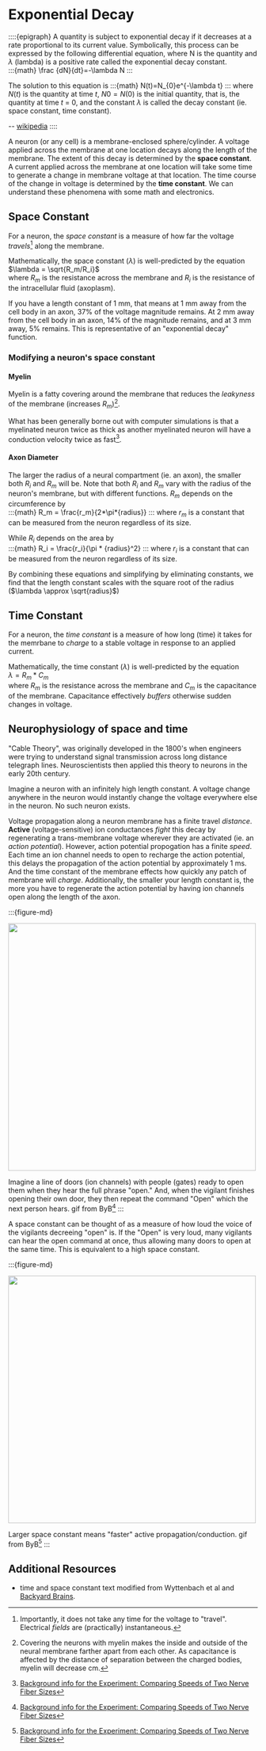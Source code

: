 # Exponential Decay

::::{epigraph}
A quantity is subject to exponential decay if it decreases at a rate proportional to its current value. Symbolically, this process can be expressed by the following differential equation, where N is the quantity and $\lambda$ (lambda) is a positive rate called the exponential decay constant.  
:::{math}
  \frac {dN}{dt}=-\lambda N
:::

The solution to this equation is
:::{math}
  N(t)=N_{0}e^{-\lambda t}
::: 
where $N(t)$ is the quantity at time $t$, $N0 = N(0)$ is the initial quantity, that is, the quantity at time $t$ = 0, and the constant $\lambda$ is called the decay constant (ie. space constant, time constant).

-- [wikipedia](https://en.wikipedia.org/wiki/Exponential_decay) 
::::

A neuron (or any cell) is a membrane-enclosed sphere/cylinder. A voltage applied across the membrane at one location decays along the length of the membrane. The extent of this decay is determined by the **space constant**. A current applied across the membrane at one location will take some time to generate a change in membrane voltage at that location. The time course of the change in voltage is determined by the **time constant**. We can understand these phenomena with some math and electronics.

## Space Constant

For a neuron, the *space constant* is a measure of how far the voltage *travels*[^instantaneous-electricity] along the membrane. 

Mathematically, the space constant ($\lambda$) is well-predicted by the equation  
$\lambda = \sqrt{R_m/R_i}$  
where $R_m$ is the resistance across the membrane and $R_i$ is the resistance of the intracellular fluid (axoplasm).

[^instantaneous-electricity]: Importantly, it does not take any time for the voltage to "travel". Electrical *fields* are (practically) instantaneous. 

If you have a length constant of 1 mm, that means at 1 mm away from the cell body in an axon, 37% of the voltage magnitude remains. At 2 mm away from the cell body in an axon, 14% of the magnitude remains, and at 3 mm away, 5% remains. This is representative of an "exponential decay" function.

### Modifying a neuron's space constant

#### Myelin

Myelin is a fatty covering around the membrane that reduces the *leakyness* of the membrane (increases $R_m$)[^myelin-capacitance].

[^myelin-capacitance]: Covering the neurons with myelin makes the inside and outside of the neural membrane farther apart from each other. As capacitance is affected by the distance of separation between the charged bodies, myelin will decrease cm. 

What has been generally borne out with computer simulations is that a myelinated neuron twice as thick as another myelinated neuron will have a conduction velocity twice as fast[^byb-ref-myelin].

[^byb-ref-myelin]: [Background info for the Experiment: Comparing Speeds of Two Nerve Fiber Sizes](https://backyardbrains.com/experiments/comparingNerveSpeed)

#### Axon Diameter

The larger the radius of a neural compartment (ie. an axon), the smaller both $R_i$ and $R_m$ will be. Note that both $R_i$ and $R_m$ vary with the radius of the neuron's membrane, but with different functions. $R_m$ depends on the circumference by  
:::{math}
  R_m = \frac{r_m}{2*\pi*{radius}}
:::
where $r_m$ is a constant that can be measured from the neuron regardless of its size. 

While $R_i$ depends on the area by  
:::{math}
  R_i = \frac{r_i}{\pi * {radius}^2}
:::
where $r_i$ is a constant that can be measured from the neuron regardless of its size. 

By combining these equations and simplifying by eliminating constants, we find that the length constant scales with the square root of the radius ($\lambda \approx \sqrt{radius}$)

## Time Constant

For a neuron, the *time constant* is a measure of how long (time) it takes for the memrbane to *charge* to a stable voltage in response to an applied current.  

Mathematically, the time constant ($\lambda$) is well-predicted by the equation  
$\lambda = R_m * C_m$  
where $R_m$ is the resistance across the membrane and $C_m$ is the capacitance of the membrane. Capacitance effectively *buffers* otherwise sudden changes in voltage. 

## Neurophysiology of space and time

"Cable Theory", was originally developed in the 1800's when engineers were trying to understand signal transmission across long distance telegraph lines. Neuroscientists then applied this theory to neurons in the early 20th century.

Imagine a neuron with an infinitely high length constant. A voltage change anywhere in the neuron would instantly change the voltage everywhere else in the neuron. No such neuron exists.

Voltage propagation along a neuron membrane has a finite travel *distance*. **Active** (voltage-sensitive) ion conductances *fight* this decay by regenerating a trans-membrane voltage wherever they are activated (ie. an *action potential*). However, action potential propogation has a finite *speed*. Each time an ion channel needs to open to recharge the action potential, this delays the propagation of the action potential by approximately 1 ms. And the time constant of the membrane effects how quickly any patch of membrane will *charge*. Additionally, the smaller your length constant is, the more you have to regenerate the action potential by having ion channels open along the length of the axon. 


:::{figure-md}

<img src = '../images/byb_cv_low-length-constant_z_web.gif' width=500>

Imagine a line of doors (ion channels) with people (gates) ready to open them when they hear the full phrase "open." And, when the vigilant finishes opening their own door, they then repeat the command "Open" which the next person hears. gif from ByB[^byb-ref-myelin]
:::

A space constant can be thought of as a measure of how loud the voice of the vigilants decreeing "open" is. If the "Open" is very loud, many vigilants can hear the open command at once, thus allowing many doors to open at the same time. This is equivalent to a high space constant. 

:::{figure-md}

<img src = '../images/byb_cv_high-length-constant_z_web.gif' width=500>

Larger space constant means "faster" active propagation/conduction. gif from ByB[^byb-ref-myelin]
:::

## Additional Resources

- time and space constant text modified from Wyttenbach et al and [Backyard Brains](https://backyardbrains.com/experiments/comparingNerveSpeed).